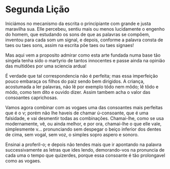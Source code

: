 # Segunda Lição


Iniciámos no mecanismo da escrita o principiante com grande e justa maravilha sua. Elle percebeu, sentiu mais ou menos lucidamente o engenho do homem, que estudando os sons de que as palavras se compõem, inventou para cada som um signal, e depois, conforme a palavra consta de taes ou taes sons, assim na escrita põe taes ou taes signaes!

Mas aqui vem a proposito admirar como esta arte fundada numa base tão singela tenha sido o martyrio de tantos innocentes e passe ainda na opinião das multidões por uma sciencia ardua!

É verdade que tal correspondencia não é perfeita; mas essa imperfeição pouco embaraça os filhos do paiz sendo bem dirigidos. A criança, acostumada a ler palavras, não lê por exemplo tódo nem môdo; lê tôdo e módo, como tem dito e ouvido dizer. Assim tambem acha o valor das consoantes caprichosas.

Vamos agora combinar com as vogaes uma das consoantes mais perfeitas que é o v; porém não lhe haveis de chamar ú-consoante, que é uma falsidade, e vai desmentir todas as combinações. Chamai-lhe, como se usa modernamente, vê, ou ainda melhor, e por ora, chamai-lhe o que elle vale, simplesmente v... pronunciando sem despegar o beiço inferior dos dentes de cima, sem vogal, sem voz, o simples sopro aspero e sonoro.

Ensinai a proferil-o; e depois não tendes mais que ir apontando na palavra successivamente as letras que ides lendo, demorando-vos na pronuncia de cada uma o tempo que quizerdes, porque essa consoante é tão prolongavel como as vogaes.
